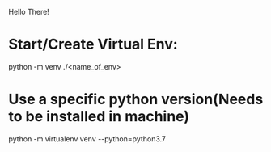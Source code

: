 Hello There!


# Start/Create Virtual Env:
python -m venv ./<name_of_env>

# Use a specific python version(Needs to be installed in machine)
python -m virtualenv venv --python=python3.7